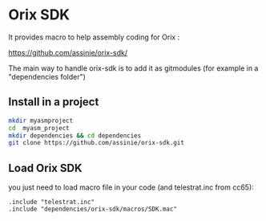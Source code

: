 # Orix SDK

It provides macro to help assembly coding for Orix :

https://github.com/assinie/orix-sdk/

The main way to handle orix-sdk is to add it as gitmodules (for example in a "dependencies folder")

## Install in a project

```bash
mkdir myasmproject
cd  myasm_project
mkdir dependencies && cd dependencies
git clone https://github.com/assinie/orix-sdk.git

```

## Load Orix SDK

you just need to load macro file in your code (and telestrat.inc from cc65):

```ca65
.include "telestrat.inc"
.include "dependencies/orix-sdk/macros/SDK.mac"
```
